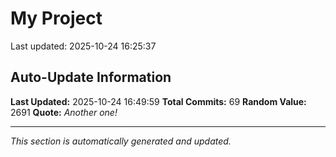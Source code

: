 # My Project


Last updated: 2025-10-24 16:25:37





































































## Auto-Update Information

**Last Updated:** 2025-10-24 16:49:59
**Total Commits:** 69
**Random Value:** 2691
**Quote:** _Another one!_

---
_This section is automatically generated and updated._